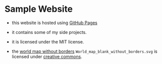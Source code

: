 # Sample Website
- this website is hosted using [GitHub Pages](https://pages.github.com/)
- it contains some of my side projects.

- it is licensed under the MIT license.
- the [world map without borders](https://commons.wikimedia.org/wiki/File:World_map_blank_without_borders.svg) `World_map_blank_without_borders.svg` is licensed under [creative commons](https://creativecommons.org/licenses/by-sa/4.0/).

